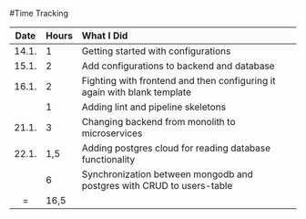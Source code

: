#Time Tracking

| Date  | Hours | What I Did  |
| :---: | :---  | :---------- |
| 14.1. | 1     | Getting started with configurations |
| 15.1. | 2     | Add configurations to backend and database |
| 16.1. | 2     | Fighting with frontend and then configuring it again with blank template |
|       | 1     | Adding lint and pipeline skeletons |
| 21.1. | 3     | Changing backend from monolith to microservices |
| 22.1. | 1,5   | Adding postgres cloud for reading database functionality |
|       | 6     | Synchronization between mongodb and postgres with CRUD to users-table | 
| =     | 16,5     ||
